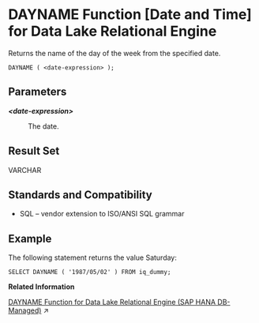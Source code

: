 <!-- loioa549c43b84f21015a569d8e52c4af3f8 -->

# DAYNAME Function \[Date and Time\] for Data Lake Relational Engine

Returns the name of the day of the week from the specified date.



```
DAYNAME ( <date-expression> );
```



<a name="loioa549c43b84f21015a569d8e52c4af3f8__DAYNAME_parameters1"/>

## Parameters


<dl>
<dt><b>

*<date-expression\>*

</b></dt>
<dd>

The date.



</dd>
</dl>



<a name="loioa549c43b84f21015a569d8e52c4af3f8__DAYNAME_returns1"/>

## Result Set

VARCHAR



<a name="loioa549c43b84f21015a569d8e52c4af3f8__DAYNAME_standards1"/>

## Standards and Compatibility

-   SQL – vendor extension to ISO/ANSI SQL grammar



<a name="loioa549c43b84f21015a569d8e52c4af3f8__DAYNAME_example1"/>

## Example

The following statement returns the value Saturday:

```
SELECT DAYNAME ( '1987/05/02' ) FROM iq_dummy;
```

**Related Information**  


[DAYNAME Function for Data Lake Relational Engine (SAP HANA DB-Managed)](https://help.sap.com/viewer/a898e08b84f21015969fa437e89860c8/2023_4_QRC/en-US/be690a0aa62c4e67986070c70f25b3fe.html "Returns the name of the day of the week from the specified date.") :arrow_upper_right:

